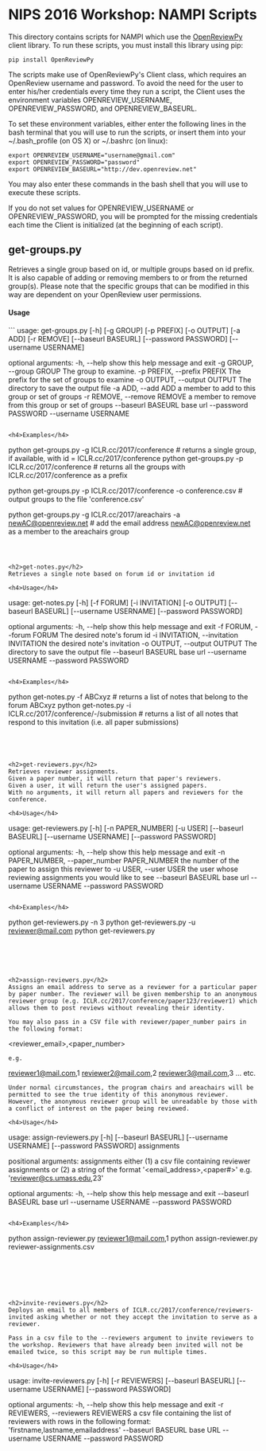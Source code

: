 <h1>NIPS 2016 Workshop: NAMPI Scripts</h1>

This directory contains scripts for NAMPI which use the [OpenReviewPy](https://github.com/iesl/OpenReviewPy) client library. To run these scripts, you must install this library using pip:
```
pip install OpenReviewPy
```
The scripts make use of OpenReviewPy's Client class, which requires an OpenReview username and password. To avoid the need for the user to enter his/her credentials every time they run a script, the Client uses the environment variables OPENREVIEW_USERNAME, OPENREVIEW_PASSWORD, and OPENREVIEW_BASEURL. 

To set these environment variables, either enter the following lines in the bash terminal that you will use to run the scripts, or insert them into your ~/.bash_profile (on OS X) or ~/.bashrc (on linux):
```
export OPENREVIEW_USERNAME="username@gmail.com"
export OPENREVIEW_PASSWORD="password"
export OPENREVIEW_BASEURL="http://dev.openreview.net"
```
You may also enter these commands in the bash shell that you will use to execute these scripts.

If you do not set values for OPENREVIEW_USERNAME or OPENREVIEW_PASSWORD, you will be prompted for the missing credentials each time the Client is initialized (at the beginning of each script).


<h2>get-groups.py</h2>
Retrieves a single group based on id, or multiple groups based on id prefix. It is also capable of adding or removing members to or from the returned group(s). Please note that the specific groups that can be modified in this way are dependent on your OpenReview user permissions.

<h4>Usage</h4>
```
usage: get-groups.py [-h] [-g GROUP] [-p PREFIX] [-o OUTPUT] [-a ADD]
                     [-r REMOVE] [--baseurl BASEURL] [--password PASSWORD]
                     [--username USERNAME]

optional arguments:
  -h, --help            show this help message and exit
  -g GROUP, --group GROUP
                        The group to examine.
  -p PREFIX, --prefix PREFIX
                        The prefix for the set of groups to examine
  -o OUTPUT, --output OUTPUT
                        The directory to save the output file
  -a ADD, --add ADD     a member to add to this group or set of groups
  -r REMOVE, --remove REMOVE
                        a member to remove from this group or set of groups
  --baseurl BASEURL     base url
  --password PASSWORD
  --username USERNAME
```

<h4>Examples</h4>
```
python get-groups.py -g ICLR.cc/2017/conference                             # returns a single group, if available, with id = ICLR.cc/2017/conference
python get-groups.py -p ICLR.cc/2017/conference                             # returns all the groups with ICLR.cc/2017/conference as a prefix

python get-groups.py -p ICLR.cc/2017/conference -o conference.csv           # output groups to the file 'conference.csv'

python get-groups.py -g ICLR.cc/2017/areachairs -a newAC@openreview.net     # add the email address newAC@openreview.net as a member to the areachairs group
```



<h2>get-notes.py</h2>
Retrieves a single note based on forum id or invitation id

<h4>Usage</h4>
```
usage: get-notes.py [-h] [-f FORUM] [-i INVITATION] [-o OUTPUT]
                    [--baseurl BASEURL] [--username USERNAME]
                    [--password PASSWORD]

optional arguments:
  -h, --help            show this help message and exit
  -f FORUM, --forum FORUM
                        The desired note's forum id
  -i INVITATION, --invitation INVITATION
                        the desired note's invitation
  -o OUTPUT, --output OUTPUT
                        The directory to save the output file
  --baseurl BASEURL     base url
  --username USERNAME
  --password PASSWORD
```

<h4>Examples</h4>
```
python get-notes.py -f ABCxyz                                   # returns a list of notes that belong to the forum ABCxyz
python get-notes.py -i ICLR.cc/2017/conference/-/submission     # returns a list of all notes that respond to this invitation (i.e. all paper submissions)
```




<h2>get-reviewers.py</h2>
Retrieves reviewer assignments. 
Given a paper number, it will return that paper's reviewers.
Given a user, it will return the user's assigned papers.
With no arguments, it will return all papers and reviewers for the conference.

<h4>Usage</h4>
```
usage: get-reviewers.py [-h] [-n PAPER_NUMBER] [-u USER] [--baseurl BASEURL]
                        [--username USERNAME] [--password PASSWORD]

optional arguments:
  -h, --help            show this help message and exit
  -n PAPER_NUMBER, --paper_number PAPER_NUMBER
                        the number of the paper to assign this reviewer to
  -u USER, --user USER  the user whose reviewing assignments you would like to
                        see
  --baseurl BASEURL     base url
  --username USERNAME
  --password PASSWORD

```

<h4>Examples</h4>
```
python get-reviewers.py -n 3
python get-reviewers.py -u reviewer@mail.com
python get-reviewers.py
```





<h2>assign-reviewers.py</h2>
Assigns an email address to serve as a reviewer for a particular paper by paper number. The reviewer will be given membership to an anonymous reviewer group (e.g. ICLR.cc/2017/conference/paper123/reviewer1) which allows them to post reviews without revealing their identity.

You may also pass in a CSV file with reviewer/paper_number pairs in the following format:

```
<reviewer_email>,<paper_number>
```
e.g.
```
reviewer1@mail.com,1
reviewer2@mail.com,2
reviewer3@mail.com,3
...
etc.
```
Under normal circumstances, the program chairs and areachairs will be permitted to see the true identity of this anonymous reviewer. However, the anonymous reviewer group will be unreadable by those with a conflict of interest on the paper being reviewed. 

<h4>Usage</h4>
```
usage: assign-reviewers.py [-h] [--baseurl BASEURL] [--username USERNAME]
                           [--password PASSWORD]
                           assignments

positional arguments:
  assignments          either (1) a csv file containing reviewer assignments
                       or (2) a string of the format
                       '<email_address>,<paper#>' e.g.
                       'reviewer@cs.umass.edu,23'

optional arguments:
  -h, --help           show this help message and exit
  --baseurl BASEURL    base url
  --username USERNAME
  --password PASSWORD
```

<h4>Examples</h4>
```
python assign-reviewer.py reviewer1@mail.com,1
python assign-reviewer.py reviewer-assignments.csv
```






<h2>invite-reviewers.py</h2>
Deploys an email to all members of ICLR.cc/2017/conference/reviewers-invited asking whether or not they accept the invitation to serve as a reviewer.

Pass in a csv file to the --reviewers argument to invite reviewers to the workshop. Reviewers that have already been invited will not be emailed twice, so this script may be run multiple times.

<h4>Usage</h4>
```
usage: invite-reviewers.py [-h] [-r REVIEWERS] [--baseurl BASEURL]
                           [--username USERNAME] [--password PASSWORD]

optional arguments:
  -h, --help            show this help message and exit
  -r REVIEWERS, --reviewers REVIEWERS
                        a csv file containing the list of reviewers with rows
                        in the following format:
                        'firstname,lastname,emailaddress'
  --baseurl BASEURL     base URL
  --username USERNAME
  --password PASSWORD
```









